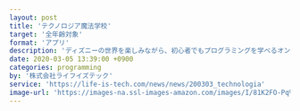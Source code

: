 ```yaml
---
layout: post
title: 'テクノロジア魔法学校'
target: '全年齢対象'
format: 'アプリ'
description: 'ディズニーの世界を楽しみながら、初心者でもプログラミングを学べるオンライン学習教材。3月17日まで無償提供。'
date: 2020-03-05 13:39:00 +0900
categories: programming
by: '株式会社ライフイズテック'
service: 'https://life-is-tech.com/news/news/200303_technologia'
image-url: 'https://images-na.ssl-images-amazon.com/images/I/81K2FO-Pq%2BL._AC_SX569_.jpg'
---
```

